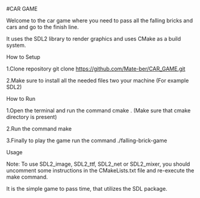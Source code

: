 #CAR GAME 

Welcome to the car game where you need to pass all the falling bricks and cars and go to the finish line.

It uses the SDL2 library to render graphics and uses CMake as a build system.

How to Setup

1.Clone repository git clone https://github.com/Mate-ber/CAR_GAME.git

2.Make sure to install all the needed files two your machine (For example SDL2)

How to Run

1.Open the terminal and run the command cmake . (Make sure that cmake directory is present)

2.Run the command make

3.Finally to play the game run the command ./falling-brick-game

Usage

Note: To use SDL2_image, SDL2_ttf, SDL2_net or SDL2_mixer, you should uncomment some instructions in the CMakeLists.txt file and re-execute the make command.

It is the simple game to pass time, that utilizes the SDL package. 
